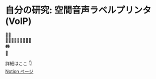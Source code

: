 # 自分の研究: 空間音声ラベルプリンタ(VolP)

🦭🎶  
🧸🧸🧸🧸🧸🧸🧸🧸🧸  
🖨️  
📄

詳細はここ 👇  
[Notion ページ](https://gomadoufu.notion.site/VoLP-IoT-171fa7a38f47476bbb3c85a439342e60)
